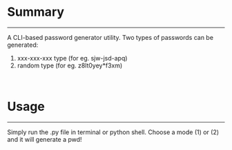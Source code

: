 # Summary
---
A CLI-based password generator utility. 
Two types of passwords can be generated:
1. xxx-xxx-xxx type (for eg. sjw-jsd-apq)
2. random type (for eg. z8lt0yey*f3xm)


<br>

# Usage
---
Simply run the .py file in terminal or python shell.
Choose a mode (1) or (2) and it will generate a pwd!